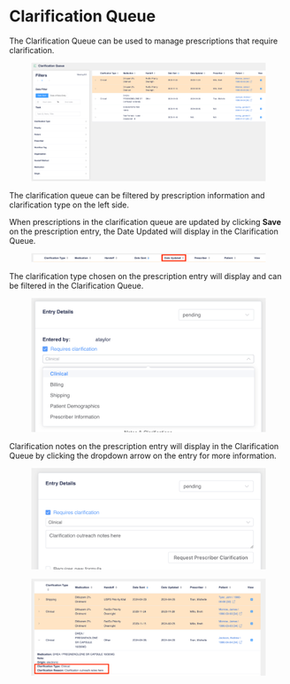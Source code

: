 # Clarification Queue

The Clarification Queue can be used to manage prescriptions that require clarification.

<figure><img src="../.gitbook/assets/image (358).png" alt=""><figcaption></figcaption></figure>

The clarification queue can be filtered by prescription information and clarification type on the left side.

When prescriptions in the clarification queue are updated by clicking **Save** on the prescription entry, the Date Updated will display in the Clarification Queue.

<figure><img src="../.gitbook/assets/image (359).png" alt=""><figcaption></figcaption></figure>

The clarification type chosen on the prescription entry will display and can be filtered in the Clarification Queue.

<figure><img src="../.gitbook/assets/image (360).png" alt=""><figcaption></figcaption></figure>

Clarification notes on the prescription entry will display in the Clarification Queue by clicking the dropdown arrow on the entry for more information.

<figure><img src="../.gitbook/assets/image (362).png" alt=""><figcaption></figcaption></figure>

<figure><img src="../.gitbook/assets/image (363).png" alt=""><figcaption></figcaption></figure>
